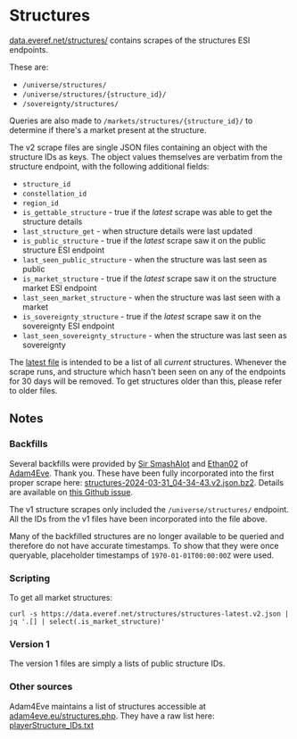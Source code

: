 # Structures

[data.everef.net/structures/](https://data.everef.net/structures/) contains scrapes of the structures ESI endpoints.

These are:
* `/universe/structures/`
* `/universe/structures/{structure_id}/`
* `/sovereignty/structures/`

Queries are also made to `/markets/structures/{structure_id}/` to determine if there's a market present at the structure.

The v2 scrape files are single JSON files containing an object with the structure IDs as keys.
The object values themselves are verbatim from the structure endpoint, with the following additional fields:
* `structure_id`
* `constellation_id`
* `region_id`
* `is_gettable_structure` - true if the _latest_ scrape was able to get the structure details
* `last_structure_get` - when structure details were last updated
* `is_public_structure` - true if the _latest_ scrape saw it on the public structure ESI endpoint
* `last_seen_public_structure` - when the structure was last seen as public
* `is_market_structure` - true if the _latest_ scrape saw it on the structure market ESI endpoint
* `last_seen_market_structure` - when the structure was last seen with a market
* `is_sovereignty_structure` - true if the _latest_ scrape saw it on the sovereignty ESI endpoint
* `last_seen_sovereignty_structure` - when the structure was last seen as sovereignty

The [latest file](https://data.everef.net/structures/structures-latest.v2.json) is intended to be a list of all _current_ structures.
Whenever the scrape runs, and structure which hasn't been seen on any of the endpoints for 30 days will be removed.
To get structures older than this, please refer to older files.

## Notes

### Backfills

Several backfills were provided by [Sir SmashAlot](https://evewho.com/character/178497468)
and [Ethan02](https://evewho.com/character/1056136399) of [Adam4Eve](https://www.adam4eve.eu/).
Thank you.
These have been fully incorporated into the first proper scrape here:
[structures-2024-03-31_04-34-43.v2.json.bz2](https://data.everef.net/structures/history/2024/2024-03-31/structures-2024-03-31_04-34-43.v2.json.bz2).
Details are available on [this Github issue](https://github.com/autonomouslogic/eve-ref/issues/2).

The v1 structure scrapes only included the `/universe/structures/` endpoint.
All the IDs from the v1 files have been incorporated into the file above.

Many of the backfilled structures are no longer available to be queried and therefore do not have accurate timestamps.
To show that they were once queryable, placeholder timestamps of `1970-01-01T00:00:00Z` were used.

### Scripting

To get all market structures:
```shell
curl -s https://data.everef.net/structures/structures-latest.v2.json | jq '.[] | select(.is_market_structure)'
```

### Version 1
The version 1 files are simply a lists of public structure IDs.

### Other sources

Adam4Eve maintains a list of structures accessible at [adam4eve.eu/structures.php](https://www.adam4eve.eu/structures.php).
They have a raw list here: [playerStructure_IDs.txt](https://static.adam4eve.eu/IDs/playerStructure_IDs.txt)
